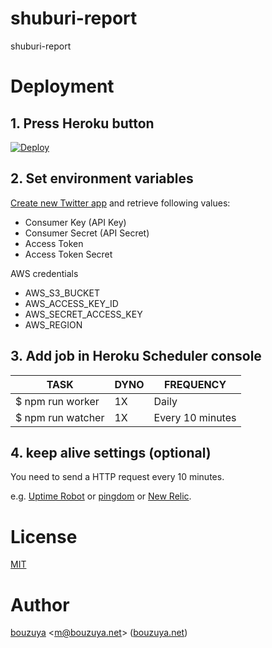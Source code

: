 # shuburi-report

shuburi-report

# Deployment

## 1. Press Heroku button

[![Deploy](https://www.herokucdn.com/deploy/button.png)](https://heroku.com/deploy)

## 2. Set environment variables

[Create new Twitter app](https://apps.twitter.com/) and retrieve following values:

- Consumer Key (API Key)
- Consumer Secret (API Secret)
- Access Token
- Access Token Secret

AWS credentials

- AWS_S3_BUCKET
- AWS_ACCESS_KEY_ID
- AWS_SECRET_ACCESS_KEY
- AWS_REGION

## 3. Add job in Heroku Scheduler console

 TASK               | DYNO | FREQUENCY
--------------------|------|------------------
 $ npm run worker   | 1X   | Daily
 $ npm run watcher  | 1X   | Every 10 minutes

## 4. keep alive settings (optional)

You need to send a HTTP request every 10 minutes.

e.g. [Uptime Robot](https://uptimerobot.com/) or [pingdom](https://www.pingdom.com/) or [New Relic](http://newrelic.com/).

# License

[MIT](LICENSE)

# Author

[bouzuya][] &lt;[m@bouzuya.net][email]&gt; ([bouzuya.net][url])

[bouzuya]: https://github.com/bouzuya/
[email]: mailto:m@bouzuya.net
[url]: http://bouzuya.net

